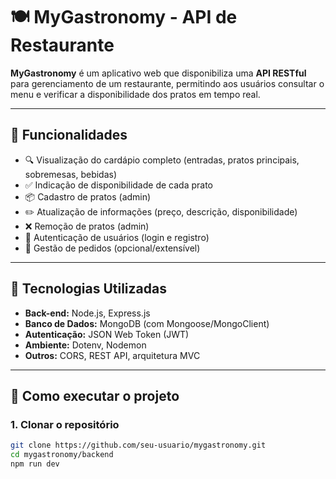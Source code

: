 # 🍽️ MyGastronomy - API de Restaurante

**MyGastronomy** é um aplicativo web que disponibiliza uma **API RESTful** para gerenciamento de um restaurante, permitindo aos usuários consultar o menu e verificar a disponibilidade dos pratos em tempo real.

---

## 📌 Funcionalidades

- 🔍 Visualização do cardápio completo (entradas, pratos principais, sobremesas, bebidas)
- ✅ Indicação de disponibilidade de cada prato
- 📦 Cadastro de pratos (admin)
- ✏️ Atualização de informações (preço, descrição, disponibilidade)
- ❌ Remoção de pratos (admin)
- 🔐 Autenticação de usuários (login e registro)
- 🧾 Gestão de pedidos (opcional/extensível)

---

## 🧱 Tecnologias Utilizadas

- **Back-end:** Node.js, Express.js
- **Banco de Dados:** MongoDB (com Mongoose/MongoClient)
- **Autenticação:** JSON Web Token (JWT)
- **Ambiente:** Dotenv, Nodemon
- **Outros:** CORS, REST API, arquitetura MVC

---

## 🔧 Como executar o projeto

### 1. Clonar o repositório

```bash
git clone https://github.com/seu-usuario/mygastronomy.git
cd mygastronomy/backend
npm run dev
